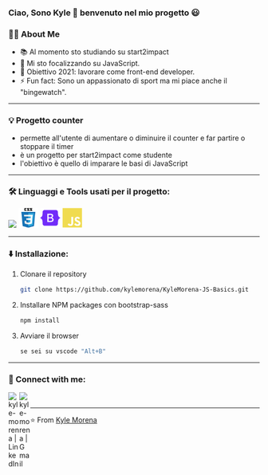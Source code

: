 ### Ciao, Sono Kyle 👋 benvenuto nel mio progetto 😃

### :technologist: About Me
- 📚 Al momento sto studiando su start2impact
- 🌱 Mi sto focalizzando su JavaScript.
- 🥅 Obiettivo 2021: lavorare come front-end developer.
- ⚡ Fun fact: Sono un appassionato di sport ma mi piace anche il "bingewatch".

---
### :bulb: Progetto counter
- permette all'utente di aumentare o diminuire il counter e far partire o stoppare il timer
- è un progetto per start2impact come studente
- l'obiettivo è quello di imparare le basi di JavaScript
---
### 🛠️ Linguaggi e Tools usati per il progetto:
<code><img height="40" src="https://cdn.jsdelivr.net/npm/programming-languages-logos@0.0.3/src/html/html_128x128.png"></code>
<code><img height="40" src="https://raw.githubusercontent.com/devicons/devicon/master/icons/css3/css3-original-wordmark.svg"></code>
<code><img height="40" src="https://raw.githubusercontent.com/devicons/devicon/master/icons/bootstrap/bootstrap-plain.svg"></code>
<code><img height="40" src="https://raw.githubusercontent.com/devicons/devicon/master/icons/javascript/javascript-plain.svg"></code>
<br>

---
### :arrow_down: Installazione:
1. Clonare il repository
   ```sh
   git clone https://github.com/kylemorena/KyleMorena-JS-Basics.git
   ```
2. Installare NPM packages con bootstrap-sass
   ```sh
   npm install 
   ```
3. Avviare il browser
   ```sh
   se sei su vscode "Alt+B"
   ```
---
### 🤝 Connect with me:

[<img align="left" alt="kyle-morena | LinkedIn" width="22px" src="https://cdn.jsdelivr.net/npm/simple-icons@v3/icons/linkedin.svg"/>][linkedin]

[<img align="left" alt="kyle-morena | Gmail" width="22px" src="https://cdn.jsdelivr.net/npm/simple-icons@v3/icons/gmail.svg"/>][gmail]

<br>

---


[linkedin]: https://www.linkedin.com/in/kyle-denver-morena-016721160/
[gmail]: https://mail.google.com/mail/u/0/?tab=um#inbox?compose=DmwnWrRnXVTlhMGndfgzgCvWlkMWjLSrwckLsqGpHktVNfBdkdrtsJptxblRJVNnCkPSCKJfFbPL

⭐️ From [Kyle Morena](https://github.com/kylemorena)
